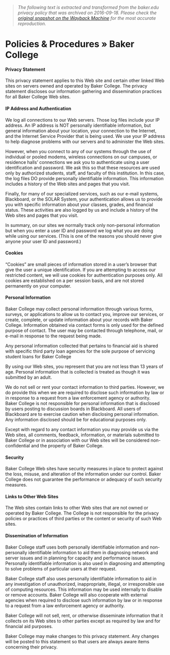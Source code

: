 > *The following text is extracted and transformed from the baker.edu privacy policy that was archived on 2016-09-18. Please check the [original snapshot on the Wayback Machine](https://web.archive.org/web/20160918025730id_/https%3A//www.baker.edu/about/policies-procedures/%23privacystatement) for the most accurate reproduction.*

# Policies & Procedures » Baker College

#### Privacy Statement

This privacy statement applies to this Web site and certain other linked Web sites on servers owned and operated by Baker College. The privacy statement discloses our information gathering and dissemination practices for all Baker College Web sites.

#### IP Address and Authentication

We log all connections to our Web servers. Those log files include your IP address. An IP address is NOT personally identifiable information, but general information about your location, your connection to the Internet, and the Internet Service Provider that is being used. We use your IP address to help diagnose problems with our servers and to administer the Web sites.

However, when you connect to any of our systems through the use of individual or pooled modems, wireless connections on our campuses, or residence halls’ connections we ask you to authenticate using a user identification and password. We ask this so that these resources are used only by authorized students, staff, and faculty of this institution. In this case, the log files DO provide personally identifiable information. This information includes a history of the Web sites and pages that you visit.

Finally, for many of our specialized services, such as our e-mail systems, Blackboard, or the SOLAR System, your authentication allows us to provide you with specific information about your classes, grades, and financial status. These activities are also logged by us and include a history of the Web sites and pages that you visit.

In summary, on our sites we normally track only non-personal information but when you enter a user ID and password we log what you are doing while using our services. (This is one of the reasons you should never give anyone your user ID and password.)

#### Cookies

“Cookies” are small pieces of information stored in a user’s browser that give the user a unique identification. If you are attempting to access our restricted content, we will use cookies for authentication purposes only. All cookies are established on a per session basis, and are not stored permanently on your computer.

#### Personal Information

Baker College may collect personal information through various forms, surveys, or applications to allow us to contact you, improve our services, or create, complete, or update information about your records with Baker College. Information obtained via contact forms is only used for the defined purpose of contact. The user may be contacted through telephone, mail, or e-mail in response to the request being made.

Any personal information collected that pertains to financial aid is shared with specific third party loan agencies for the sole purpose of servicing student loans for Baker College

By using our Web sites, you represent that you are not less than 13 years of age. Personal information that is collected is treated as though it was submitted by an adult.

We do not sell or rent your contact information to third parties. However, we do provide this when we are required to disclose such information by law or in response to a request from a law enforcement agency or authority.  
Baker College is not responsible for personal information that is disclosed by users posting to discussion boards in Blackboard. All users of Blackboard are to exercise caution when disclosing personal information. Any information disclosed should be for educational purposes only.

Except with regard to any contact information you may provide us via the Web sites, all comments, feedback, information, or materials submitted to Baker College or in association with our Web sites will be considered non-confidential and the property of Baker College.

#### Security

Baker College Web sites have security measures in place to protect against the loss, misuse, and alteration of the information under our control. Baker College does not guarantee the performance or adequacy of such security measures.

#### Links to Other Web Sites

The Web sites contain links to other Web sites that are not owned or operated by Baker College. The College is not responsible for the privacy policies or practices of third parties or the content or security of such Web sites.

#### Dissemination of Information

Baker College staff uses both personally identifiable information and non-personally identifiable information to aid them in diagnosing network and server issues and in planning for capacity and performance issues. Personally identifiable information is also used in diagnosing and attempting to solve problems of particular users at their request.

Baker College staff also uses personally identifiable information to aid in any investigation of unauthorized, inappropriate, illegal, or irresponsible use of computing resources. This information may be used internally to disable or remove accounts. Baker College will also cooperate with external agencies when required to disclose such information by law or in response to a request from a law enforcement agency or authority.

Baker College will not sell, rent, or otherwise disseminate information that it collects on its Web sites to other parties except as required by law and for financial aid purposes.

Baker College may make changes to this privacy statement. Any changes will be posted to this statement so that users are always aware items concerning their privacy.
